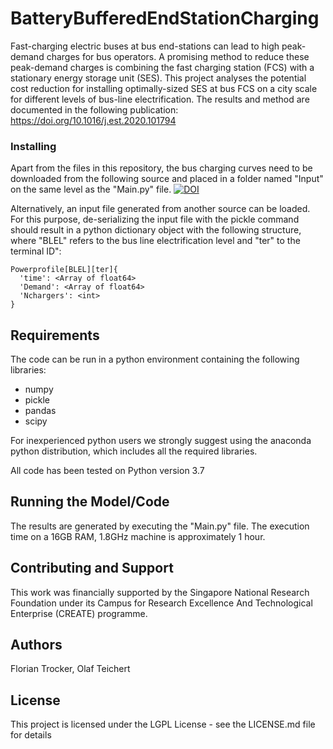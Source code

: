 # BatteryBufferedEndStationCharging
  
Fast-charging electric buses at bus end-stations can lead to high peak-demand charges for bus operators. A promising method to reduce these peak-demand charges is combining the fast charging station (FCS) with a stationary energy storage unit (SES). This project analyses the potential cost reduction for installing optimally-sized SES at bus FCS on a city scale for different levels of bus-line electrification. The results and method are documented in the following publication: https://doi.org/10.1016/j.est.2020.101794

### Installing

Apart from the files in this repository, the bus charging curves need to be downloaded from the following source and placed in a folder named "Input" on the same level as the "Main.py" file. [![DOI](https://zenodo.org/badge/DOI/10.5281/zenodo.4017198.svg)](https://doi.org/10.5281/zenodo.4017198)

Alternatively, an input file generated from another source can be loaded. For this purpose, de-serializing the input file with the pickle command should result in a python dictionary object with the following structure, where "BLEL" refers to the bus line electrification level and "ter" to the terminal ID": 
```
Powerprofile[BLEL][ter]{
  'time': <Array of float64>
  'Demand': <Array of float64>
  'Nchargers': <int>
}
```
## Requirements
The code can be run in a python environment containing the following libraries: 
- numpy
- pickle
- pandas
- scipy

For inexperienced python users we strongly suggest using the anaconda python distribution, which includes all the required libraries. 

All code has been tested on Python version 3.7


## Running the Model/Code
The results are generated by executing the "Main.py" file. The execution time on a 16GB RAM, 1.8GHz machine is approximately 1 hour.
  
## Contributing and Support
  
This work was financially supported by the Singapore National Research Foundation under its Campus for Research Excellence And Technological Enterprise
(CREATE) programme. 
  
## Authors
Florian Trocker, Olaf Teichert
  
## License
This project is licensed under the LGPL License - see the LICENSE.md file for details
